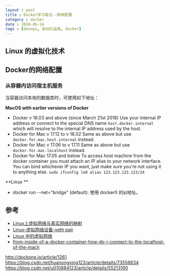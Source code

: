 ```yaml
---
layout : post
title : Docker学习笔记--网络配置
category : docker
date : 2018-05-24
tags : [devops, 自动化运维, docker]
---
```


## Linux 的虚拟化技术

## Docker的网络配置

### 从容器内访问宿主机服务

当容器访问本地的数据库时，可使用如下地址：

**MacOS with earlier versions of Docker**
- Docker v 18.03 and above (since March 21st 2018)
Use your internal IP address or connect to the special DNS name `host.docker.internal` which will resolve to the internal IP address used by the host.
- Docker for Mac v 17.12 to v 18.02
Same as above but use `docker.for.mac.host.internal` instead.
- Docker for Mac v 17.06 to v 17.11
Same as above but use `docker.for.mac.localhost` instead.
- Docker for Mac 17.05 and below
To access host machine from the docker container you must attach an IP alias to your network interface. You can bind whichever IP you want, just make sure you're not using it to anything else.
`sudo ifconfig lo0 alias 123.123.123.123/24`

**Linux **
- docker run --net="bridge" (default): 使用 docker0 的ip地址。


## 参考
- [Linux上虚拟网络与真实网络的映射](https://www.sdnlab.com/13539.html)
- [Linux-虚拟网络设备-veth pair](https://blog.csdn.net/sld880311/article/details/77650937)
- [Linux 中的虚拟网络](https://www.ibm.com/developerworks/cn/linux/l-virtual-networking/)
- [from-inside-of-a-docker-container-how-do-i-connect-to-the-localhost-of-the-mach](https://stackoverflow.com/questions/24319662/from-inside-of-a-docker-container-how-do-i-connect-to-the-localhost-of-the-mach/24326540#24326540)


http://dockone.io/article/1261
https://blog.csdn.net/huanongying123/article/details/73556634
https://blog.csdn.net/u010884123/article/details/55213190
